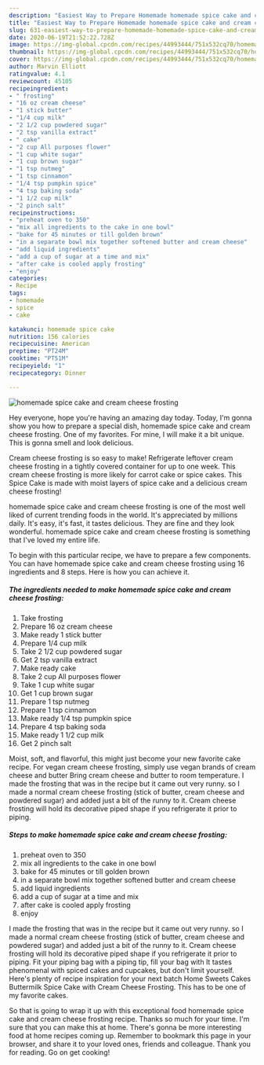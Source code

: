 ```yaml
---
description: "Easiest Way to Prepare Homemade homemade spice cake and cream cheese frosting"
title: "Easiest Way to Prepare Homemade homemade spice cake and cream cheese frosting"
slug: 631-easiest-way-to-prepare-homemade-homemade-spice-cake-and-cream-cheese-frosting
date: 2020-06-19T21:52:22.728Z
image: https://img-global.cpcdn.com/recipes/44993444/751x532cq70/homemade-spice-cake-and-cream-cheese-frosting-recipe-main-photo.jpg
thumbnail: https://img-global.cpcdn.com/recipes/44993444/751x532cq70/homemade-spice-cake-and-cream-cheese-frosting-recipe-main-photo.jpg
cover: https://img-global.cpcdn.com/recipes/44993444/751x532cq70/homemade-spice-cake-and-cream-cheese-frosting-recipe-main-photo.jpg
author: Marvin Elliott
ratingvalue: 4.1
reviewcount: 45105
recipeingredient:
- " frosting"
- "16 oz cream cheese"
- "1 stick butter"
- "1/4 cup milk"
- "2 1/2 cup powdered sugar"
- "2 tsp vanilla extract"
- " cake"
- "2 cup All purposes flower"
- "1 cup white sugar"
- "1 cup brown sugar"
- "1 tsp nutmeg"
- "1 tsp cinnamon"
- "1/4 tsp pumpkin spice"
- "4 tsp baking soda"
- "1 1/2 cup milk"
- "2 pinch salt"
recipeinstructions:
- "preheat oven to 350"
- "mix all ingredients to the cake in one bowl"
- "bake for 45 minutes or till golden brown"
- "in a separate bowl mix together softened butter and cream cheese"
- "add liquid ingredients"
- "add a cup of sugar at a time and mix"
- "after cake is cooled apply frosting"
- "enjoy"
categories:
- Recipe
tags:
- homemade
- spice
- cake

katakunci: homemade spice cake 
nutrition: 156 calories
recipecuisine: American
preptime: "PT24M"
cooktime: "PT51M"
recipeyield: "1"
recipecategory: Dinner

---
```



![homemade spice cake and cream cheese frosting](https://img-global.cpcdn.com/recipes/44993444/751x532cq70/homemade-spice-cake-and-cream-cheese-frosting-recipe-main-photo.jpg)

Hey everyone, hope you're having an amazing day today. Today, I'm gonna show you how to prepare a special dish, homemade spice cake and cream cheese frosting. One of my favorites. For mine, I will make it a bit unique. This is gonna smell and look delicious.

Cream cheese frosting is so easy to make! Refrigerate leftover cream cheese frosting in a tightly covered container for up to one week. This cream cheese frosting is more likely for carrot cake or spice cakes. This Spice Cake is made with moist layers of spice cake and a delicious cream cheese frosting!

homemade spice cake and cream cheese frosting is one of the most well liked of current trending foods in the world. It's appreciated by millions daily. It's easy, it's fast, it tastes delicious. They are fine and they look wonderful. homemade spice cake and cream cheese frosting is something that I've loved my entire life.


To begin with this particular recipe, we have to prepare a few components. You can have homemade spice cake and cream cheese frosting using 16 ingredients and 8 steps. Here is how you can achieve it.

<!--inarticleads1-->

##### The ingredients needed to make homemade spice cake and cream cheese frosting:

1. Take  frosting
1. Prepare 16 oz cream cheese
1. Make ready 1 stick butter
1. Prepare 1/4 cup milk
1. Take 2 1/2 cup powdered sugar
1. Get 2 tsp vanilla extract
1. Make ready  cake
1. Take 2 cup All purposes flower
1. Take 1 cup white sugar
1. Get 1 cup brown sugar
1. Prepare 1 tsp nutmeg
1. Prepare 1 tsp cinnamon
1. Make ready 1/4 tsp pumpkin spice
1. Prepare 4 tsp baking soda
1. Make ready 1 1/2 cup milk
1. Get 2 pinch salt


Moist, soft, and flavorful, this might just become your new favorite cake recipe. For vegan cream cheese frosting, simply use vegan brands of cream cheese and butter Bring cream cheese and butter to room temperature. I made the frosting that was in the recipe but it came out very runny. so I made a normal cream cheese frosting (stick of butter, cream cheese and powdered sugar) and added just a bit of the runny to it. Cream cheese frosting will hold its decorative piped shape if you refrigerate it prior to piping. 

<!--inarticleads2-->

##### Steps to make homemade spice cake and cream cheese frosting:

1. preheat oven to 350
1. mix all ingredients to the cake in one bowl
1. bake for 45 minutes or till golden brown
1. in a separate bowl mix together softened butter and cream cheese
1. add liquid ingredients
1. add a cup of sugar at a time and mix
1. after cake is cooled apply frosting
1. enjoy


I made the frosting that was in the recipe but it came out very runny. so I made a normal cream cheese frosting (stick of butter, cream cheese and powdered sugar) and added just a bit of the runny to it. Cream cheese frosting will hold its decorative piped shape if you refrigerate it prior to piping. Fit your piping bag with a piping tip, fill your bag with It tastes phenomenal with spiced cakes and cupcakes, but don&#39;t limit yourself. Here&#39;s plenty of recipe inspiration for your next batch Home Sweets Cakes Buttermilk Spice Cake with Cream Cheese Frosting. This has to be one of my favorite cakes. 

So that is going to wrap it up with this exceptional food homemade spice cake and cream cheese frosting recipe. Thanks so much for your time. I'm sure that you can make this at home. There's gonna be more interesting food at home recipes coming up. Remember to bookmark this page in your browser, and share it to your loved ones, friends and colleague. Thank you for reading. Go on get cooking!
